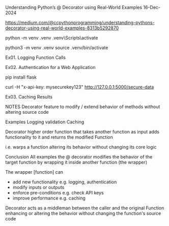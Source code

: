 Understanding Python’s @ Decorator using Real-World Examples
16-Dec-2024

https://medium.com/@ccpythonprogramming/understanding-pythons-decorator-using-real-world-examples-8313b5292870

python -m venv .venv
.venv\Scripts\activate

python3 -m venv .venv
source .venv/bin/activate


Ex01.
Logging Function Calls


Ex02.
Authentication for a Web Application

pip install flask

curl -H "x-api-key: mysecurekey123" http://127.0.0.1:5000/secure-data


Ex03.
Caching Results


NOTES
Decorator
feature to modify / extend  behavior of methods
without altering source code

Examples
Logging
validation
Caching


Decorator
higher order function that takes another function as input
adds functionality to it and returns the modified Function

i.e.
warps a function
altering its behavior without changing its core logic


Conclusion
All examples the @ decorator modifies the behavior of the target
function by wrapping it inside another function (the wrapper)

The wrapper [function] can
- add new functionality 	e.g. logging, authentication
- modify inputs or outputs
- enforce pre-conditions 	e.g. check API keys
- improve performance		e.g. caching


Decorator
acts as a middleman between the caller and the original Function
enhancing or altering the behavior without changing the function's
source code